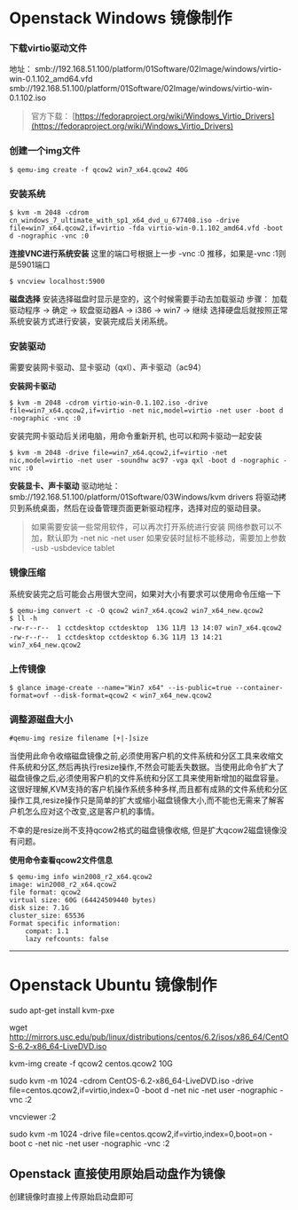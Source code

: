 # Openstack Windows 镜像制作

### 下载virtio驱动文件
地址：
smb://192.168.51.100/platform/01Software/02Image/windows/virtio-win-0.1.102_amd64.vfd
smb://192.168.51.100/platform/01Software/02Image/windows/virtio-win-0.1.102.iso

> 官方下载： [https://fedoraproject.org/wiki/Windows_Virtio_Drivers](https://fedoraproject.org/wiki/Windows_Virtio_Drivers)

### 创建一个img文件
```shell
$ qemu-img create -f qcow2 win7_x64.qcow2 40G
```

### 安装系统

```shell
$ kvm -m 2048 -cdrom cn_windows_7_ultimate_with_sp1_x64_dvd_u_677408.iso -drive file=win7_x64.qcow2,if=virtio -fda virtio-win-0.1.102_amd64.vfd -boot d -nographic -vnc :0
```

**连接VNC进行系统安装**
这里的端口号根据上一步 -vnc :0 推移，如果是-vnc :1则是5901端口
```shell
$ vncview localhost:5900
```

**磁盘选择**
安装选择磁盘时显示是空的，这个时候需要手动去加载驱动
步骤： 加载驱动程序 -> 确定 -> 软盘驱动器A -> i386 -> win7 -> 继续
选择硬盘后就按照正常系统安装方式进行安装，安装完成后关闭系统。

### 安装驱动
需要安装网卡驱动、显卡驱动（qxl）、声卡驱动（ac94）

**安装网卡驱动**
```shell
$ kvm -m 2048 -cdrom virtio-win-0.1.102.iso -drive file=win7_x64.qcow2,if=virtio -net nic,model=virtio -net user -boot d -nographic -vnc :0
```
安装完网卡驱动后关闭电脑，用命令重新开机, 也可以和网卡驱动一起安装
```shell
$ kvm -m 2048 -drive file=win7_x64.qcow2,if=virtio -net nic,model=virtio -net user -soundhw ac97 -vga qxl -boot d -nographic -vnc :0
```
**安装显卡、声卡驱动**
驱动地址：smb://192.168.51.100/platform/01Software/03Windows/kvm drivers
将驱动拷贝到系统桌面，然后在设备管理页面更新驱动程序，选择对应的驱动目录。

> 如果需要安装一些常用软件，可以再次打开系统进行安装
> 网络参数可以不加，默认即为 -net nic -net user
> 如果安装时鼠标不能移动，需要加上参数 -usb -usbdevice tablet 

### 镜像压缩
系统安装完之后可能会占用很大空间，如果对大小有要求可以使用命令压缩一下
```shell
$ qemu-img convert -c -O qcow2 win7_x64.qcow2 win7_x64_new.qcow2
$ ll -h
-rw-r--r--  1 cctdesktop cctdesktop  13G 11月 13 14:07 win7_x64.qcow2
-rw-r--r--  1 cctdesktop cctdesktop 6.3G 11月 13 14:21 win7_x64_new.qcow2
```

### 上传镜像
```shell
$ glance image-create --name="Win7 x64" --is-public=true --container-format=ovf --disk-format=qcow2 < win7_x64_new.qcow2
```

### 调整源磁盘大小
```shell
#qemu-img resize filename [+|-]size
```

当使用此命令收缩磁盘镜像之前,必须使用客户机的文件系统和分区工具来收缩文件系统和分区,然后再执行resize操作,不然会可能丢失数据。当使用此命令扩大了磁盘镜像之后,必须使用客户机的文件系统和分区工具来使用新增加的磁盘容量。这很好理解,KVM支持的客户机操作系统多种多样,而且都有成熟的文件系统和分区操作工具,resize操作只是简单的扩大或缩小磁盘镜像大小,而不能也无需来了解客户机怎么应对这个改变,这是客户机的事情。

不幸的是resize尚不支持qcow2格式的磁盘镜像收缩, 但是扩大qcow2磁盘镜像没有问题。

**使用命令查看qcow2文件信息**

```shell
$ qemu-img info win2008_r2_x64.qcow2 
image: win2008_r2_x64.qcow2
file format: qcow2
virtual size: 60G (64424509440 bytes)
disk size: 7.1G
cluster_size: 65536
Format specific information:
    compat: 1.1
    lazy refcounts: false
```



***


# Openstack Ubuntu 镜像制作
sudo apt-get install kvm-pxe

wget http://mirrors.usc.edu/pub/linux/distributions/centos/6.2/isos/x86_64/CentOS-6.2-x86_64-LiveDVD.iso

kvm-img create -f qcow2 centos.qcow2 10G

sudo kvm -m 1024 -cdrom CentOS-6.2-x86_64-LiveDVD.iso -drive file=centos.qcow2,if=virtio,index=0 -boot d -net nic -net user -nographic -vnc :2

vncviewer :2

sudo kvm -m 1024 -drive file=centos.qcow2,if=virtio,index=0,boot=on -boot c -net nic -net user -nographic -vnc :2


## Openstack 直接使用原始启动盘作为镜像
创建镜像时直接上传原始启动盘即可